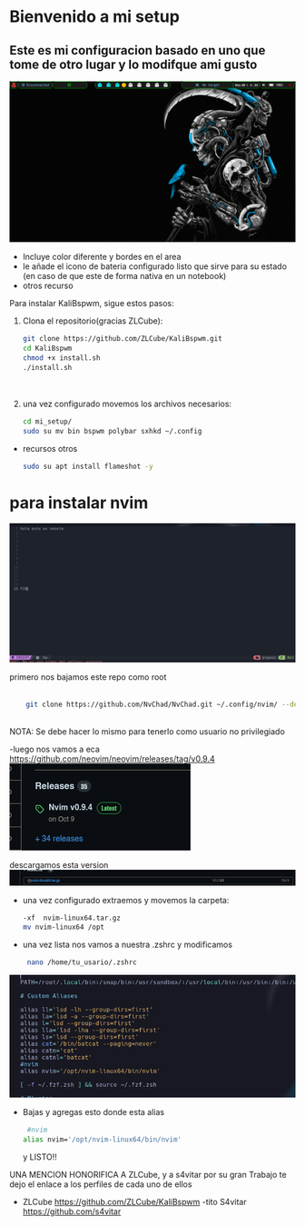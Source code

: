 # Bienvenido a mi setup


## Este es mi configuracion basado en uno que tome de otro lugar y lo modifque ami gusto 
![Texto alternativo](pictures/2023-12-29_04-33.png)
* Incluye color diferente y bordes en el area
* le añade el icono de bateria  configurado listo que sirve para su estado  (en caso de que este de forma nativa en un notebook)
* otros recurso 


Para instalar KaliBspwm, sigue estos pasos:

1. Clona el repositorio(gracias ZLCube):

    ```bash
    git clone https://github.com/ZLCube/KaliBspwm.git 
    cd KaliBspwm
    chmod +x install.sh
   ./install.sh
 
     
    ```

2. una vez configurado movemos los archivos necesarios:

    ```bash
    cd mi_setup/
    sudo su mv bin bspwm polybar sxhkd ~/.config


  - recursos otros
     ```bash
    sudo su apt install flameshot -y
# para instalar nvim 
![Texto alternativo](pictures/2023-12-29_05-25.png)


primero nos bajamos este repo como root
```bash
    
    git clone https://github.com/NvChad/NvChad.git ~/.config/nvim/ --depth 1
    
   ```
  NOTA: Se debe hacer lo mismo para tenerlo como usuario no privilegiado

 -luego nos vamos a eca https://github.com/neovim/neovim/releases/tag/v0.9.4
![Texto alternativo](pictures/n1.png)
 
  
  descargamos esta version
 ![Texto alternativo](pictures/2.png)
 
 
 - una vez configurado  extraemos y movemos la carpeta:
 
    ```bash
    -xf  nvim-linux64.tar.gz 
    mv nvim-linux64 /opt
   ```
- una vez lista nos vamos a nuestra .zshrc y modificamos
   ```bash
    nano /home/tu_usario/.zshrc
   ```
   
![Texto alternativo](pictures/nano.png)

- Bajas y agregas esto donde esta alias
   ```bash
    #nvim
   alias nvim='/opt/nvim-linux64/bin/nvim'
   ```

   y LISTO!!


UNA MENCION HONORIFICA A ZLCube, y a s4vitar por su gran Trabajo te dejo el enlace a los perfiles de cada uno de ellos

- ZLCube https://github.com/ZLCube/KaliBspwm
-tito S4vitar https://github.com/s4vitar


